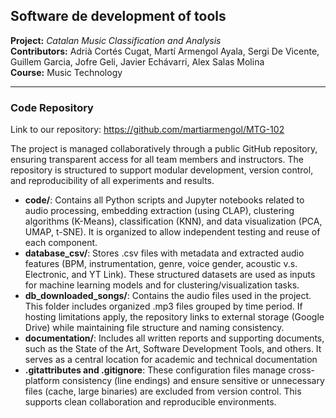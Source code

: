 ## Software de development of tools
**Project:** *Catalan Music Classification and Analysis*   
**Contributors:** Adrià Cortés Cugat, Martí Armengol Ayala, Sergi De Vicente, Guillem Garcia, Jofre Geli, Javier Echávarri, Alex Salas Molina  
**Course:** Music Technology  

---

### Code Repository  

Link to our repository:
https://github.com/martiarmengol/MTG-102 

The project is managed collaboratively through a public GitHub repository, ensuring transparent access for all team members and instructors. The repository is structured to support modular development, version control, and reproducibility of all experiments and results.

- **code/**: Contains all Python scripts and Jupyter notebooks related to audio processing, embedding extraction (using CLAP), clustering algorithms (K-Means), classification (KNN), and data visualization (PCA, UMAP, t-SNE). It is organized to allow independent testing and reuse of each component.
- **database_csv/**: Stores .csv files with metadata and extracted audio features (BPM, instrumentation, genre, voice gender, acoustic v.s. Electronic, and YT Link). These structured datasets are used as inputs for machine learning models and for clustering/visualization tasks.
- **db_downloaded_songs/**: Contains the audio files used in the project. This folder includes organized .mp3 files grouped by time period. If hosting limitations apply, the repository links to external storage (Google Drive) while maintaining file structure and naming consistency.
- **documentation/**: Includes all written reports and supporting documents, such as the State of the Art, Software Development Tools, and others. It serves as a central location for academic and technical documentation
- **.gitattributes and .gitignore**: These configuration files manage cross-platform consistency (line endings) and ensure sensitive or unnecessary files (cache, large binaries) are excluded from version control. This supports clean collaboration and reproducible environments.
  

